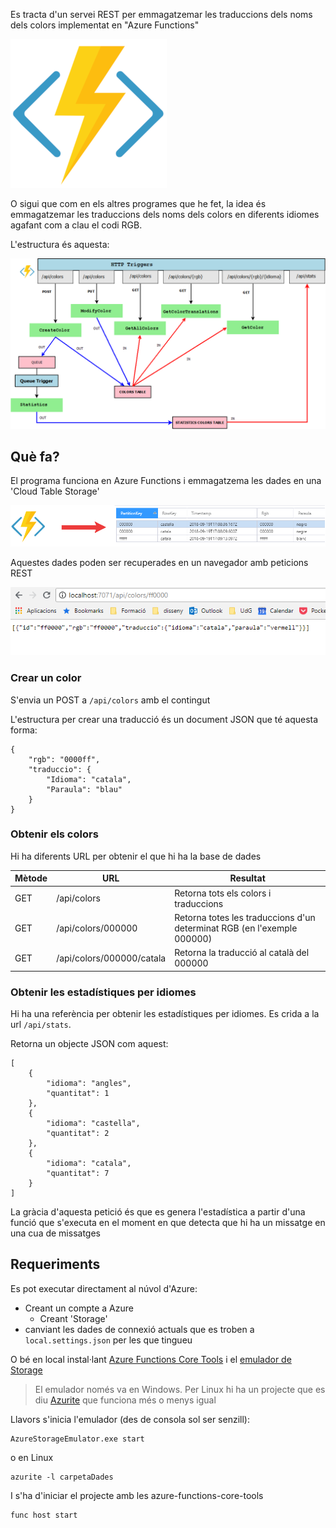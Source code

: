 
Es tracta d'un servei REST per emmagatzemar les traduccions dels noms dels colors implementat en "Azure Functions"

![Azure Functions](README/azure-functions.png)

O sigui que com en els altres programes que he fet, la idea és emmagatzemar les traduccions dels noms dels colors en diferents idiomes agafant com a clau el codi RGB.

L'estructura és aquesta:

![estructura](README/esquema.png)

Què fa?
------------------------
El programa funciona en Azure Functions i emmagatzema les dades en una 'Cloud Table Storage'

![Colors](README/que.png)

Aquestes dades poden ser recuperades en un navegador amb peticions REST

![Exemple](README/recuperar.PNG)

### Crear un color

S'envia un POST a `/api/colors` amb el contingut

L'estructura per crear una traducció és un document JSON que té aquesta forma:

    {
        "rgb": "0000ff",
        "traduccio": {
            "Idioma": "catala",
            "Paraula": "blau"
        }
    }

### Obtenir els colors

Hi ha diferents URL per obtenir el que hi ha la base de dades

| Mètode | URL                        | Resultat                                                                |
|--------|----------------------------| ------------------------------------------------------------------------|
| GET    | /api/colors                | Retorna tots els colors i traduccions                                   |
| GET    | /api/colors/000000         | Retorna totes les traduccions d'un determinat RGB (en l'exemple 000000) |
| GET    | /api/colors/000000/catala  | Retorna la traducció al català del 000000                               |

### Obtenir les estadístiques per idiomes

Hi ha una referència per obtenir les estadístiques per idiomes. Es crida a la url `/api/stats`.

Retorna un objecte JSON com aquest:

    [
        {
            "idioma": "angles",
            "quantitat": 1
        },
        {
            "idioma": "castella",
            "quantitat": 2
        },
        {
            "idioma": "catala",
            "quantitat": 7
        }
    ]

La gràcia d'aquesta petició és que es genera l'estadística a partir d'una funció que s'executa en el moment en que detecta que hi ha un missatge en una cua de missatges

Requeriments
------------------------
Es pot executar directament al núvol d'Azure: 

- Creant un compte a Azure
    - Creant 'Storage'
-  canviant les dades de connexió actuals que es troben a `local.settings.json` per les que tingueu

O bé en local instal·lant [Azure Functions Core Tools](https://docs.microsoft.com/en-us/azure/azure-functions/functions-run-local) i el [emulador de Storage](https://docs.microsoft.com/es-es/azure/storage/common/storage-use-emulator)

> El emulador només va en Windows. Per Linux hi ha un projecte que es diu [Azurite](https://github.com/Azure/Azurite) que funciona més o menys igual

Llavors s'inicia l'emulador (des de consola sol ser senzill):

    AzureStorageEmulator.exe start

o en Linux

    azurite -l carpetaDades

I s'ha d'iniciar el projecte amb les azure-functions-core-tools

    func host start


